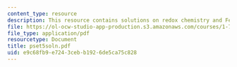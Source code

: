 ```yaml
---
content_type: resource
description: This resource contains solutions on redox chemistry and Fe(II).
file: https://ol-ocw-studio-app-production.s3.amazonaws.com/courses/1-76-aquatic-chemistry-fall-2005/e9c68fb9e7243cebb1926de5ca75c828_pset5soln.pdf
file_type: application/pdf
resourcetype: Document
title: pset5soln.pdf
uid: e9c68fb9-e724-3ceb-b192-6de5ca75c828
---
```

